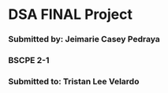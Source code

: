 # DSA FINAL Project 

### Submitted by: Jeimarie Casey Pedraya
### BSCPE 2-1

### Submitted to: Tristan Lee Velardo
